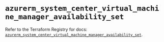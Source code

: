 # `azurerm_system_center_virtual_machine_manager_availability_set`

Refer to the Terraform Registry for docs: [`azurerm_system_center_virtual_machine_manager_availability_set`](https://registry.terraform.io/providers/hashicorp/azurerm/4.16.0/docs/resources/system_center_virtual_machine_manager_availability_set).
